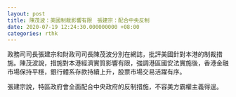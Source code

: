 ```yaml
---
layout: post
title: 陳茂波：美國制裁影響有限　張建宗：配合中央反制
date: 2020-07-19 12:24:30.000000000 +08:00
categories: rthk
---
```


政務司司長張建宗和財政司司長陳茂波分別在網誌，批評美國針對本港的制裁措施。陳茂波說，措施對本港經濟實質影響有限，強調港區國安法實施後，香港金融市場保持平穩，銀行體系存款持續上升，股票市場交易活躍有序。

張建宗說，特區政府會全面配合中央政府的反制措施，不容美方霸權主義得逞。
